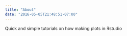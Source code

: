 ```yaml
---
title: "About"
date: "2016-05-05T21:48:51-07:00"
---
```


Quick and simple tutorials on how making plots in Rstudio
